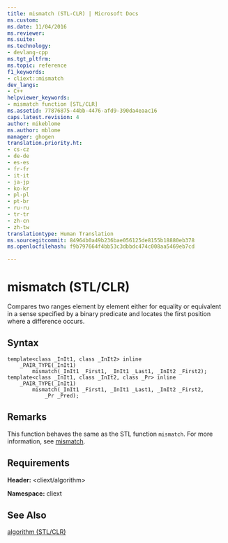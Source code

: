 ```yaml
---
title: mismatch (STL-CLR) | Microsoft Docs
ms.custom: 
ms.date: 11/04/2016
ms.reviewer: 
ms.suite: 
ms.technology:
- devlang-cpp
ms.tgt_pltfrm: 
ms.topic: reference
f1_keywords:
- cliext::mismatch
dev_langs:
- C++
helpviewer_keywords:
- mismatch function [STL/CLR]
ms.assetid: 77876875-44bb-4476-afd9-390da4eaac16
caps.latest.revision: 4
author: mikeblome
ms.author: mblome
manager: ghogen
translation.priority.ht:
- cs-cz
- de-de
- es-es
- fr-fr
- it-it
- ja-jp
- ko-kr
- pl-pl
- pt-br
- ru-ru
- tr-tr
- zh-cn
- zh-tw
translationtype: Human Translation
ms.sourcegitcommit: 84964b0a49b236bae056125de8155b18880eb378
ms.openlocfilehash: f9b797664f4bb53c3dbbdc474c008aa5469eb7cd

---
```

# mismatch (STL/CLR)
Compares two ranges element by element either for equality or equivalent in a sense specified by a binary predicate and locates the first position where a difference occurs.  
  
## Syntax  
  
```  
template<class _InIt1, class _InIt2> inline  
    _PAIR_TYPE(_InIt1)  
        mismatch(_InIt1 _First1, _InIt1 _Last1, _InIt2 _First2);  
template<class _InIt1, class _InIt2, class _Pr> inline  
    _PAIR_TYPE(_InIt1)  
        mismatch(_InIt1 _First1, _InIt1 _Last1, _InIt2 _First2,  
            _Pr _Pred);  
```  
  
## Remarks  
 This function behaves the same as the STL function `mismatch`. For more information, see [mismatch](http://msdn.microsoft.com/Library/a9fe78f3-9a86-44dc-9400-0c2ed1083323).  
  
## Requirements  
 **Header:** \<cliext/algorithm>  
  
 **Namespace:** cliext  
  
## See Also  
 [algorithm (STL/CLR)](../dotnet/algorithm-stl-clr.md)


<!--HONumber=Jan17_HO2-->


